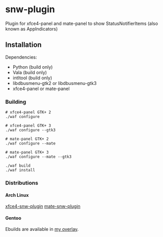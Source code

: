 # snw-plugin
Plugin for xfce4-panel and mate-panel to show StatusNotifierItems (also known as AppIndicators)

## Installation
Dependencies:
* Python (build only)
* Vala (build only)
* intltool (build only)
* libdbusmenu-gtk2 or libdbusmenu-gtk3
* xfce4-panel or mate-panel

### Building
```
# xfce4-panel GTK+ 2
./waf configure

# xfce4-panel GTK+ 3
./waf configure --gtk3

# mate-panel GTK+ 2
./waf configure --mate

# mate-panel GTK+ 3
./waf configure --mate --gtk3

./waf build
./waf install
```

### Distributions
#### Arch Linux
[xfce4-snw-plugin](https://aur.archlinux.org/packages/xfce4-snw-plugin)
[mate-snw-plugin](https://aur.archlinux.org/packages/mate-snw-plugin)

#### Gentoo
Ebuilds are available in [my overlay](https://github.com/equeim/equeim-overlay).
